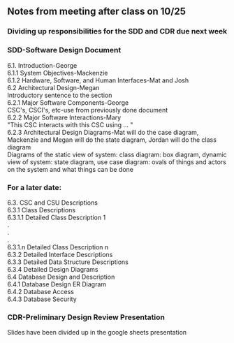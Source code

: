 ## Notes from meeting after class on 10/25

### Dividing up responsibilities for the SDD and CDR due next week 

### SDD-Software Design Document  
6.1.      Introduction-George   
6.1.1     System Objectives-Mackenzie  
6.1.2     Hardware, Software, and Human Interfaces-Mat and Josh  
6.2       Architectural Design-Megan  
Introductory sentence to the section  
6.2.1     Major Software Components-George  
CSC's, CSCI's, etc-use from previously done document  
6.2.2     Major Software Interactions-Mary  
"This CSC interacts with this CSC using ... "  
6.2.3     Architectural Design Diagrams-Mat will do the case diagram, Mackenzie and Megan will do the state diagram, Jordan will do the class diagram     
Diagrams of the static view of system: 
class diagram: box diagram, dynamic view of system: state diagram, use case diagram: ovals of things and actors on the system and what things can be done
  
### For a later date:   
6.3.      CSC and CSU Descriptions  
6.3.1     Class Descriptions  
6.3.1.1   Detailed Class Description 1  
.  
.  
.  
6.3.1.n   Detailed Class Description n  
6.3.2     Detailed Interface Descriptions  
6.3.3     Detailed Data Structure Descriptions  
6.3.4     Detailed Design Diagrams  
6.4       Database Design and Description  
6.4.1     Database Design ER Diagram  
6.4.2     Database Access  
6.4.3     Database Security


### CDR-Preliminary Design Review Presentation  
Slides have been divided up in the google sheets presentation
